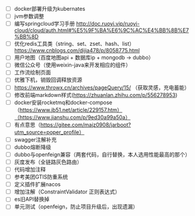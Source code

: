 - [ ] docker部署升级为kubernates
- [ ] jvm参数调整
- [ ] 编写springcloud学习手册 http://doc.ruoyi.vip/ruoyi-cloud/cloud/auth.html#%E5%9F%BA%E6%9C%AC%E4%BB%8B%E7%BB%8D
- [ ] 优化redis工具类（string、set、zset、hash、list） https://www.cnblogs.com/dijia478/p/8058775.html
- [ ] 用户地图（百度地图api + 数据库ip + mongodb -> dubbo）
- [ ] 微信公众号（使用weixin-java来开发相应的组件）
- [ ] 工作流绘制页面
- [ ] 优雅下机，销毁回调释放资源
- [ ] https://www.throwx.cn/archives/pageQuery/15/ （获取灵感，充电蓄能）
- [ ] 修改前端markdown样式(https://zhuanlan.zhihu.com/p/556278953)
- [ ] docker安装rocketmq和docker-compose（https://www.jb51.net/article/229157.htm）（https://www.jianshu.com/p/9ed30a99a50a）
- [ ] 有点意思（https://gitee.com/majz0908/jarboot?utm_source=poper_profile）
- [ ] swagger注解补充
- [ ] dubbo熔断降级
- [ ] dubbo与openfeign兼容（两套代码，自行替换，本人选用性能最高的那个）
- [ ] 灰度发布（全链路灰色路由）
- [ ] 代码增加注释
- [ ] 参考美团GTIS防重系统
- [ ] 定义插件扩展nacos
- [ ] 增加注解（ConstraintValidator 正则表达式）
- [ ] es旧API替换掉
- [ ] 单元测试（openfeign，防止项目升级后，出现遗漏）